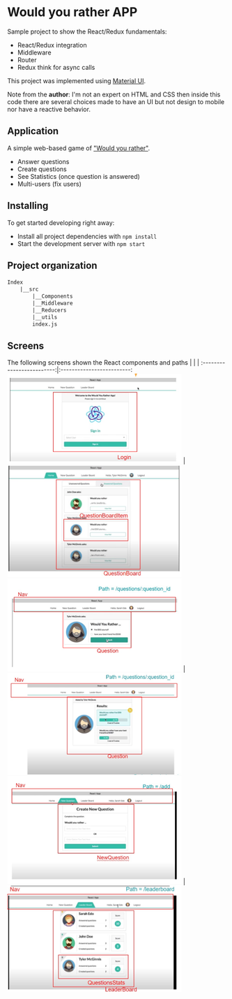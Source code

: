 # Would you rather APP

Sample project to show the React/Redux fundamentals:

- React/Redux integration
- Middleware
- Router
- Redux think for async calls

This project was implemented using [Material UI](https://material-ui.com/). 

Note from the **author**: I'm not an expert on HTML and CSS then inside this code there are several choices made to have an UI but not design to mobile nor have a reactive behavior.

## Application
A simple web-based game of ["Would you rather"](https://en.wikipedia.org/wiki/Would_you_rather).
- Answer questions
- Create questions
- See Statistics (once question is answered)
- Multi-users (fix users)

## Installing

To get started developing right away:

* Install all project dependencies with `npm install`
* Start the development server with `npm start`

## Project organization
```
Index
    |__src
        |__Components
        |__Middleware  
        |__Reducers
        |__utils
        index.js
```
## Screens
The following screens shown the React components and paths
|              |   |
:-------------------------:|:-------------------------:
<img src="public/Login.jpg" width="400"> |  <img src="public/Home.jpg" width="400">  
<img src="public/Question.jpg" width="400"> |  <img src="public/Question2.jpg" width="400">
<img src="public/NewQuestion.jpg" width="400"> |  <img src="public/LeaderBoard.jpg" width="400">

